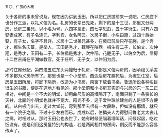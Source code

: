     五〇、仁房的大概 

   关于各房的事未曾说及，现在因为讲到玉田，所以把仁房提前来一说吧。仁房底下也分作三派，以礼义信为名。礼房的长辈已先死，剩下的是十三世，那里又分两房，长房三弟兄，以小名为号，六四字菉史，四七字思蕺，五十字衍生，只有六四娶妻成家，有子名连元，字利宾，女名阿云。次房子衡，小名曰惠，过四十后始娶，有子女，名字不具详。义房十二世弟兄甚多，在癸巳前后只存花塍，是个秀才，椒生名庆蕃，是举人，玉田是秀才，藕琴在陕西。椒生有二子，长伯文，次仲翔，是秀才，玉田有二子，长伯撝是秀才，次仲阳。花塍无子，以伯文为后，信房十二世吉甫在平湖做教官，死于任所，无子女，以仲阳为后。

   那时住屋分配，第四进五进东头两幢归于礼房，中部是义信两房的，因承继关系差不多都为义房所有了。那里也是一个小堂前，西边后房花塍死后，为椒生住室，后房是玉田所居，将廊下隔断，改造为小书房，南窗下放着书桌，鲁迅所说各种名目很生的书籍，便是在这地方看见的。那小堂前和小书房其实即与兴房的东一东二正相对，中间是一个不大的明堂，却用曲尺形的高墙隔开了，南面只剩了一条狭长的天井，北面的小明堂也就并不宽大，阳光不多，这于爱种珠兰建兰的人是很不方便的。从白板门出去，走过大堂前，弯到那里去很有一大段路，但如没有那墙，就只有一个院子之隔，不过十步左右而已。戊戌以后，伯撝夫人为得慰问鲁老太太丧儿之痛，时相过从，那时玉田公也去世了，她有时候便隔着墙叫话，问候起居，吃过饭没有，便是利用这房屋特别的构造，若是两间相并的房间，倒反而不能那么容易传声了。

